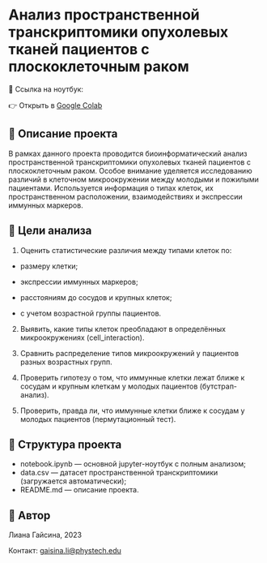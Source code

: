 # Анализ пространственной транскриптомики опухолевых тканей пациентов с плоскоклеточным раком
📍 Ссылка на ноутбук:

👉 Открыть в [Google Colab](https://colab.research.google.com/drive/1g2oCZZeE0Z0Is7K0VJnIaAp4EtAdl3s-?usp=sharing)
## 📌 Описание проекта
В рамках данного проекта проводится биоинформатический анализ пространственной транскриптомики опухолевых тканей пациентов с плоскоклеточным раком. Особое внимание уделяется исследованию различий в клеточном микроокружении между молодыми и пожилыми пациентами. Используется информация о типах клеток, их пространственном расположении, взаимодействиях и экспрессии иммунных маркеров.

## 🎯 Цели анализа
1. Оценить статистические различия между типами клеток по:

* размеру клетки;

* экспрессии иммунных маркеров;

* расстояниям до сосудов и крупных клеток;

* с учетом возрастной группы пациентов.

2. Выявить, какие типы клеток преобладают в определённых микроокружениях (cell_interaction).

3. Сравнить распределение типов микроокружений у пациентов разных возрастных групп.

4. Проверить гипотезу о том, что иммунные клетки лежат ближе к сосудам и крупным клеткам у молодых пациентов (бутстрап-анализ).

5. Проверить, правда ли, что иммунные клетки ближе к сосудам у молодых пациентов (пермутационный тест).

## 📂 Структура проекта
* notebook.ipynb — основной jupyter-ноутбук с полным анализом;
* data.csv — датасет пространственной транскриптомики (загружается автоматически);
* README.md — описание проекта.

## 💬 Автор
Лиана Гайсина, 2023

Контакт: gaisina.li@phystech.edu
